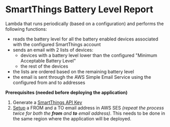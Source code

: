 # SmartThings Battery Level Report 

Lambda that runs periodically (based on a configuration) and performs the following functions:
* reads the battery level for all the battery enabled devices associated with the configured SmartThings account
* sends an email with 2 lists of devices: 
  * devices with a battery level lower than the configured "Minimum Acceptable Battery Level"
  * the rest of the devices
* the lists are ordered based on the remaining battery level
* the email is sent through the AWS Simple Email Service using the configured from and to addresses

**Prerequisites (needed before deploying the application)**

1. Generate a [SmartThings API Key](https://github.com/sandupotter/smartthings-serverless/blob/master/docs/smart_things_create_api_key/README.md)
2. [Setup](https://github.com/sandupotter/smartthings-serverless/blob/master/docs/ses_register_email/README.md) a FROM and a TO email address in AWS SES _(repeat the process twice for both the **from** and **to** email address)_. This needs to be done in the same region where the application will be deployed.